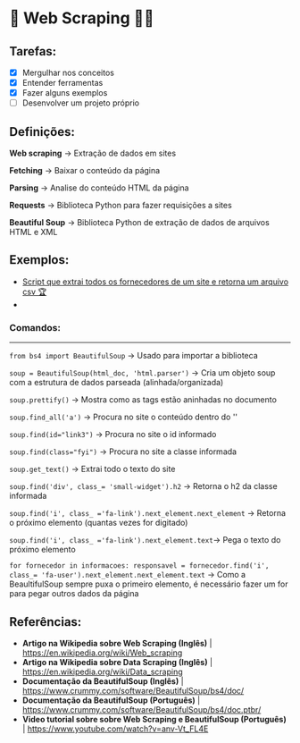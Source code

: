 # :space_invader: Web Scraping :man_technologist:

## Tarefas:
- [x] Mergulhar nos conceitos 
- [x] Entender ferramentas
- [x] Fazer alguns exemplos
- [ ] Desenvolver um projeto próprio 

## **Definições:**

**Web scraping** -> Extração de dados em sites

**Fetching** -> Baixar o conteúdo da página

**Parsing** -> Analise do conteúdo HTML da página 

**Requests** -> Biblioteca Python para fazer requisições a sites

**Beautiful Soup** -> Biblioteca Python de extração de dados de arquivos HTML e XML

## **Exemplos:**
- [Script que extrai todos os fornecedores de um site e retorna um arquivo csv :trophy:](https://github.com/David-Matos-Sousa/Web-Scraping/blob/master/main.py) 
- 
### **Comandos:**
***
 `from bs4 import BeautifulSoup` -> Usado para importar a biblioteca
 
`soup = BeautifulSoup(html_doc, 'html.parser')` -> Cria um objeto soup com a estrutura de dados parseada (alinhada/organizada)

`soup.prettify()` -> Mostra como as tags estão aninhadas no documento

`soup.find_all('a')` -> Procura no site o conteúdo dentro do ''

`soup.find(id="link3")` -> Procura no site o id informado

`soup.find(class="fyi")` -> Procura no site a classe informada

`soup.get_text()` -> Extrai todo o texto do site

`soup.find('div', class_= 'small-widget').h2` -> Retorna o h2 da classe informada

`soup.find('i', class_ ='fa-link').next_element.next_element` -> Retorna o próximo elemento (quantas vezes for digitado)

`soup.find('i', class_ ='fa-link').next_element.text`-> Pega o texto do próximo elemento

`for fornecedor in informacoes:
  responsavel = fornecedor.find('i', class_= 'fa-user').next_element.next_element.text` -> Como a BeaultifulSoup sempre puxa o primeiro elemento, é necessário fazer um for para pegar outros dados da página 

## **Referências**: 
- **Artigo na Wikipedia sobre Web Scraping (Inglês)** | https://en.wikipedia.org/wiki/Web_scraping
- **Artigo na Wikipedia sobre Data Scraping (Inglês)** | https://en.wikipedia.org/wiki/Data_scraping 
- **Documentação da BeautifulSoup (Inglês)** | https://www.crummy.com/software/BeautifulSoup/bs4/doc/ 
- **Documentação da BeautifulSoup (Português)** | https://www.crummy.com/software/BeautifulSoup/bs4/doc.ptbr/
- **Video tutorial sobre sobre Web Scraping e BeautifulSoup (Português)** | https://www.youtube.com/watch?v=anv-Vt_FL4E
